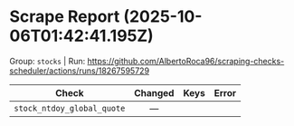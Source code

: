 # Scrape Report (2025-10-06T01:42:41.195Z)

Group: `stocks`  |  Run: https://github.com/AlbertoRoca96/scraping-checks-scheduler/actions/runs/18267595729

| Check | Changed | Keys | Error |
|---|:---:|:--|:--|
| `stock_ntdoy_global_quote` | — |  |  |
